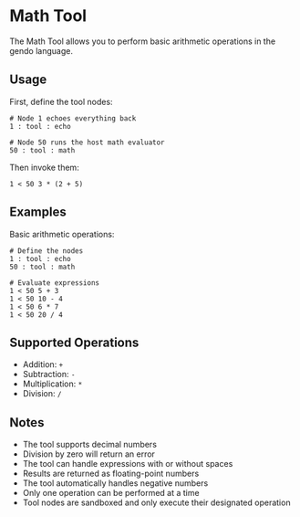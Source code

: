 # Math Tool

The Math Tool allows you to perform basic arithmetic operations in the gendo language.

## Usage

First, define the tool nodes:
```gendo
# Node 1 echoes everything back
1 : tool : echo

# Node 50 runs the host math evaluator
50 : tool : math
```

Then invoke them:
```gendo
1 < 50 3 * (2 + 5)
```

## Examples

Basic arithmetic operations:
```gendo
# Define the nodes
1 : tool : echo
50 : tool : math

# Evaluate expressions
1 < 50 5 + 3
1 < 50 10 - 4
1 < 50 6 * 7
1 < 50 20 / 4
```

## Supported Operations

- Addition: `+`
- Subtraction: `-`
- Multiplication: `*`
- Division: `/`

## Notes

- The tool supports decimal numbers
- Division by zero will return an error
- The tool can handle expressions with or without spaces
- Results are returned as floating-point numbers
- The tool automatically handles negative numbers
- Only one operation can be performed at a time
- Tool nodes are sandboxed and only execute their designated operation 